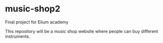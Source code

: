 # music-shop2
Final project for Elium academy

This repository will be a music shop website where people can buy different instruments.
